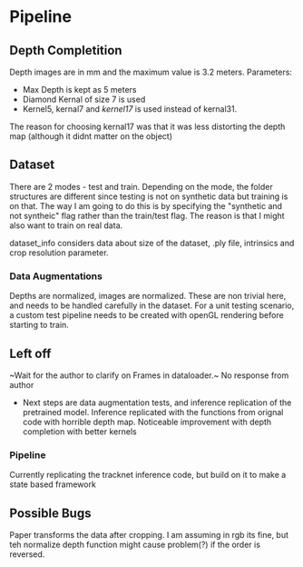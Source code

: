 # Pipeline
## Depth Completition

Depth images are in mm and the maximum value is 3.2 meters. 
Parameters: 
- Max Depth is kept as 5 meters
- Diamond Kernal of size 7 is used
- Kernel5, kernal7 and *kernel17* is used instead of kernal31. 

The reason for choosing kernal17 was that it was less distorting the depth map (although it didnt matter on the object)


## Dataset
There are 2 modes - test and train. Depending on the mode, the folder structures are different since testing is not on synthetic data but training is on that. The way I am going to do this is by specifying the "synthetic and not syntheic" flag rather than the train/test flag. The reason is that I might also want to train on real data. 

dataset_info considers data about size of the dataset, .ply file, intrinsics and crop resolution parameter. 

### Data Augmentations
Depths are normalized, images are normalized. These are non trivial here, and needs to be handled carefully in the dataset. For a unit testing scenario, a custom test pipeline needs to be created with openGL rendering before starting to train. 


## Left off
~Wait for the author to clarify on Frames in dataloader.~ No response from author

- Next steps are data augmentation tests, and inference replication of the pretrained model.
Inference replicated with the functions from orignal code with horrible depth map. Noticeable improvement with depth completion with better kernels




### Pipeline
Currently replicating the tracknet inference code, but build on it to make a state based framework


## Possible Bugs
Paper transforms the data after cropping. I am assuming in rgb its fine, but teh normalize depth function might cause problem(?) if the order is reversed. 